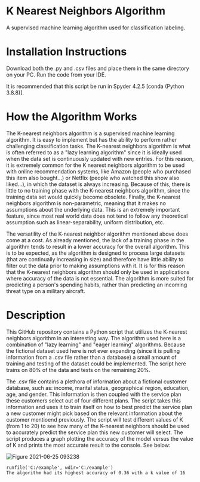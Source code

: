 # K Nearest Neighbors Algorithm
A supervised machine learning algorithm used for classification labeling.

# Installation Instructions
Download both the .py and .csv files and place them in the same directory on your PC. Run the code from your IDE.

It is recommended that this script be run in Spyder 4.2.5 [conda (Python 3.8.8)]. 

# How the Algorithm Works
The K-nearest neighbors algorithm is a supervised machine learning algorithm. It is easy to implement but has the ability to perform rather challenging classification tasks. The K-nearest neighbors algorithm is what is often referred to as a "lazy learning algorithm" since it is ideally used when the data set is continuously updated with new entries. For this reason, it is extremely common for the K nearest neighbors algorithm to be used with online recommendation systems, like Amazon (people who purchased this item also bought...) or Netflix (people who watched this show also liked...), in which the dataset is always increasing. Because of this, there is little to no training phase with the K-nearest neighbors algorithm, since the training data set would quickly become obsolete. Finally, the K-nearest neighbors algorithm is non-parametric, meaning that it makes no assumptions about the underlying data. This is an extremely important feature, since most real world data does not tend to follow any theoretical assumption such as linear-separability, uniform distribution, etc.

The versatility of the K-nearest neighbor algorithm mentioned above does come at a cost. As already mentioned, the lack of a training phase in the algorithm tends to result in a lower accuracy for the overall algorithm. This is to be expected, as the algorithm is designed to process large datasets (that are continually increasing in size) and therefore have little ability to filter out the data prior to making assumptions with it. It is for this reason that the K-nearest neighbors algorithm should only be used in applications where accuracy of the data is not essential. The algorithm is more suited for predicting a person's spending habits, rather than predicting an incoming threat type on a military aircraft. 

# Description
This GitHub repository contains a Python script that utilizes the K-nearest neighbors algorithm in an interesting way. The algorithm used here is a combination of "lazy learning" and "eager learning" algorithms. Because the fictional dataset used here is not ever expanding (since it is pulling information from a .csv file rather than a database) a small amount of training and testing of the dataset could be implemented. The script here trains on 80% of the data and tests on the remaining 20%. 

The .csv file contains a plethora of information about a fictional customer database, such as: income, marital status, geographical region, education, age, and gender. This information is then coupled with the service plan these customers select out of four different plans. The script takes this information and uses it to train itself on how to best predict the service plan a new customer might pick based on the relevant information about the customer mentioend previously. The script will test different values of K (from 1 to 20) to see how many of the K-nearest neighbors should be used to accurately predict the service plan this new customer will select. The script produces a graph plotting the accuracy of the model versus the value of K and prints the most accurate result to the console. See below:

   ![Figure 2021-06-25 093238](https://user-images.githubusercontent.com/83550613/123440868-df1e9200-d598-11eb-80ce-e54dc759d26a.png)

    runfile('C:/example', wdir='C:/example')
    The algorithm had its highest accuracy of 0.36 with a k value of 16
